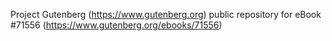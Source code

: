 Project Gutenberg (https://www.gutenberg.org) public repository
for eBook #71556 (https://www.gutenberg.org/ebooks/71556)
